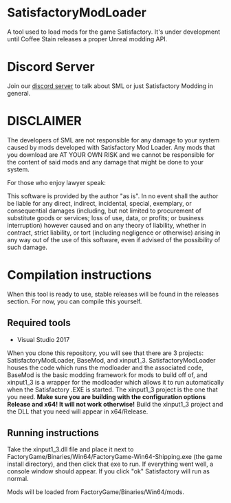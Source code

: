 # SatisfactoryModLoader
A tool used to load mods for the game Satisfactory. It's under development until Coffee Stain releases a proper Unreal modding API.

# Discord Server
Join our [discord server](https://discord.gg/QzcG9nX) to talk about SML or just Satisfactory Modding in general.

# DISCLAIMER
The developers of SML are not responsible for any damage to your system caused by mods developed with Satisfactory Mod Loader. Any mods that you download are AT YOUR OWN RISK and we cannot be responsible for the content of said mods and any damage that might be done to your system.

For those who enjoy lawyer speak:

This software is provided by the author "as is". In no event shall the author be liable for any direct, indirect, incidental, special, exemplary, or consequential damages (including, but not limited to procurement of substitute goods or services; loss of use, data, or profits; or business interruption) however caused and on any 
theory of liability, whether in contract, strict liability, or tort (including negligence or otherwise) arising in any way out of the use of this software, even if advised of the possibility of such damage.

# Compilation instructions
When this tool is ready to use, stable releases will be found in the releases section. For now, you can compile this yourself.
## Required tools
* Visual Studio 2017

When you clone this repository, you will see that there are 3 projects: SatisfactoryModLoader, BaseMod, and xinput1_3. SatisfactoryModLoader houses the code which runs the modloader and the associated code, BaseMod is the basic modding framework for mods to build off of, and xinput1_3 is a wrapper for the modloader which allows it to run automatically when the Satisfactory .EXE is started.
The xinput1_3 project is the one that you need. __Make sure you are building with the configuration options Release and x64! It will not work otherwise!__
Build the xinput1_3 project and the DLL that you need will appear in x64/Release.
## Running instructions
Take the xinput1_3.dll file and place it next to FactoryGame/Binaries/Win64/FactoryGame-Win64-Shipping.exe (the game install directory), and then click that exe to run. If everything went well, a console window should appear. If you click "ok" Satisfactory will run as normal.

Mods will be loaded from FactoryGame/Binaries/Win64/mods.
